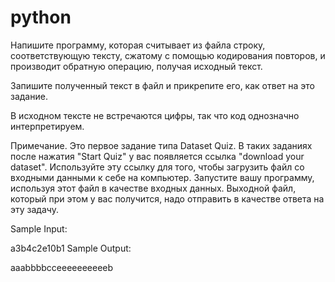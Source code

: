 # python
Напишите программу, которая считывает из файла строку, соответствующую тексту, сжатому с помощью кодирования повторов, и производит обратную операцию, получая исходный текст.

Запишите полученный текст в файл и прикрепите его, как ответ на это задание.

В исходном тексте не встречаются цифры, так что код однозначно интерпретируем.

Примечание. Это первое задание типа Dataset Quiz. В таких заданиях после нажатия "Start Quiz" у вас появляется ссылка "download your dataset". Используйте эту ссылку для того, чтобы загрузить файл со входными данными к себе на компьютер. Запустите вашу программу, используя этот файл в качестве входных данных. Выходной файл, который при этом у вас получится, надо отправить в качестве ответа на эту задачу.

Sample Input:

a3b4c2e10b1
Sample Output:

aaabbbbcceeeeeeeeeeb
